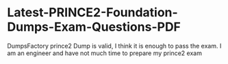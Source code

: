 # Latest-PRINCE2-Foundation-Dumps-Exam-Questions-PDF
DumpsFactory prince2 Dump is valid, I think it is enough to pass the exam. I am an engineer and have not much time to prepare my prince2 exam
